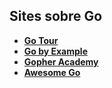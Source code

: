 ## Sites sobre Go

* **[Go Tour](https://tour.golang.org/)**
* **[Go by Example](https://gobyexample.com)**
* **[Gopher Academy](https://www.gopheracademy.com)**
* **[Awesome Go](https://awesome-go.com)**
